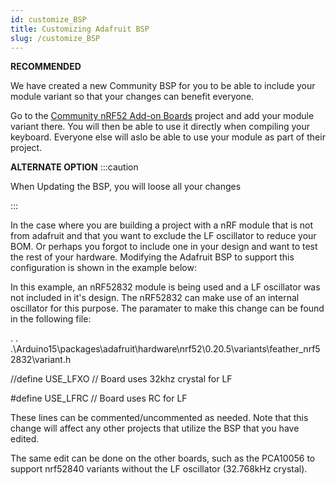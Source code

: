 ```yaml
---
id: customize_BSP
title: Customizing Adafruit BSP
slug: /customize_BSP
---
```


**RECOMMENDED**

We have created a new Community BSP for you to be able to include your module variant so that your changes can benefit everyone. 

Go to the [Community nRF52 Add-on Boards](https://github.com/jpconstantineau/Community_nRF52_Arduino) project and add your module variant there.  You will then be able to use it directly when compiling your keyboard.  Everyone else will aslo be able to use your module as part of their project.

**ALTERNATE OPTION**
:::caution

When Updating the BSP, you will loose all your changes

:::

In the case where you are building a project with a nRF module that is not from adafruit and that you want to exclude the LF oscillator to reduce your BOM. Or perhaps you forgot to include one in your design and want to test the rest of your hardware. Modifying the Adafruit BSP to support this configuration is shown in the example below:

In this example, an nRF52832 module is being used and a LF oscillator was not included in it's design. The nRF52832 can make use of an internal oscillator for this purpose. The paramater to make this change can be found in the following file:

. . .\Arduino15\packages\adafruit\hardware\nrf52\0.20.5\variants\feather_nrf52832\variant.h

//define USE_LFXO      // Board uses 32khz crystal for LF

#define USE_LFRC    // Board uses RC for LF

These lines can be commented/uncommented as needed. Note that this change will affect any other projects that utilize the BSP that you have edited.

The same edit can be done on the other boards, such as the PCA10056 to support nrf52840 variants without the LF oscillator (32.768kHz crystal).

